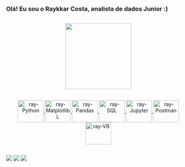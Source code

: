    ### Olá! Eu sou o Raykkar Costa, analista de dados Junior :)
##


  <!--Layout -->
<div align="center">
  <a href="https://github.com/RaykkarG">
  <img height="180em" src="https://github-readme-stats.vercel.app/api/top-langs/?username=RaykkarG&layout=compact&langs_count=7&theme=dark"/>
</div>
  
 ##
  
  <!--Ícones -->
 
<div align="center">
  <img align="center" alt="ray-Python" height="60" width="70" src="https://cdn.jsdelivr.net/gh/devicons/devicon@latest/icons/python/python-original-wordmark.svg">
  <img align="center" alt="ray-MatplotlibL" height="60" width="70" src= "https://cdn.jsdelivr.net/gh/devicons/devicon@latest/icons/matplotlib/matplotlib-plain-wordmark.svg">
  <img align="center" alt="ray-Pandas" height="60" width="70" src= "https://cdn.jsdelivr.net/gh/devicons/devicon@latest/icons/pandas/pandas-original-wordmark.svg">
  <img align="center" alt="ray-SQL" height="60" width="70" src="https://cdn.jsdelivr.net/gh/devicons/devicon@latest/icons/azuresqldatabase/azuresqldatabase-original.svg">
  <img align="center" alt="ray-Jupyter" height="60" width="70" src="https://cdn.jsdelivr.net/gh/devicons/devicon@latest/icons/jupyter/jupyter-original-wordmark.svg">
  <img align="center" alt="ray-Postman" height="60" width="70" src= "https://cdn.jsdelivr.net/gh/devicons/devicon@latest/icons/postman/postman-original-wordmark.svg" >
  <img align="center" alt="ray-VB" height="60" width="70" src= "https://cdn.jsdelivr.net/gh/devicons/devicon@latest/icons/visualbasic/visualbasic-original.svg">
</div>
         
          
</div>
  
 ##
  
  <div> 
  <a href="https://www.instagram.com/yenrag/" target="_blank"><img src="https://img.shields.io/badge/-Instagram-%23E4405F?style=for-the-badge&logo=instagram&logoColor=white" target="_blank"></a>
  <a href = "mailto:ray-garney@hotmail.com"><img src="https://img.shields.io/badge/-Gmail-%23333?style=for-the-badge&logo=gmail&logoColor=white" target="_blank"></a>
  <a href="https://www.linkedin.com/in/raykkargarney/" target="_blank"><img src="https://img.shields.io/badge/-LinkedIn-%230077B5?style=for-the-badge&logo=linkedin&logoColor=white" target="_blank"></a> 

